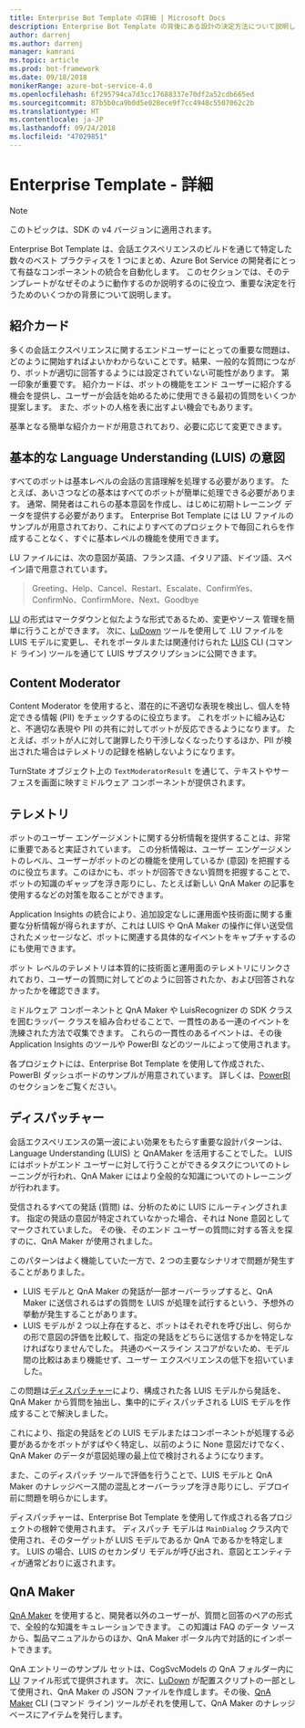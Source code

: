```yaml
---
title: Enterprise Bot Template の詳細 | Microsoft Docs
description: Enterprise Bot Template の背後にある設計の決定方法について説明します
author: darrenj
ms.author: darrenj
manager: kamrani
ms.topic: article
ms.prod: bot-framework
ms.date: 09/18/2018
monikerRange: azure-bot-service-4.0
ms.openlocfilehash: 6f295794ca7d3cc17688337e70df2a52cdb665ed
ms.sourcegitcommit: 87b5b0ca9b0d5e028ece9f7cc4948c5507062c2b
ms.translationtype: HT
ms.contentlocale: ja-JP
ms.lasthandoff: 09/24/2018
ms.locfileid: "47029851"
---
```

# <a name="enterprise-template---detailed-overview"></a>Enterprise Template - 詳細

> [!NOTE]
> このトピックは、SDK の v4 バージョンに適用されます。 

Enterprise Bot Template は、会話エクスペリエンスのビルドを通じて特定した数々のベスト プラクティスを 1 つにまとめ、Azure Bot Service の開発者にとって有益なコンポーネントの統合を自動化します。 このセクションでは、そのテンプレートがなぜそのように動作するのか説明するのに役立つ、重要な決定を行うためのいくつかの背景について説明します。

## <a name="introduction-card"></a>紹介カード

多くの会話エクスペリエンスに関するエンドユーザーにとっての重要な問題は、どのように開始すればよいかわからないことです。結果、一般的な質問につながり、ボットが適切に回答するようには設定されていない可能性があります。 第一印象が重要です。 紹介カードは、ボットの機能をエンド ユーザーに紹介する機会を提供し、ユーザーが会話を始めるために使用できる最初の質問をいくつか提案します。 また、ボットの人格を表に出すよい機会でもあります。

基準となる簡単な紹介カードが用意されており、必要に応じて変更できます。

## <a name="basic-language-understanding-luis-intents"></a>基本的な Language Understanding (LUIS) の意図

すべてのボットは基本レベルの会話の言語理解を処理する必要があります。 たとえば、あいさつなどの基本はすべてのボットが簡単に処理できる必要があります。 通常、開発者はこれらの基本意図を作成し、はじめに初期トレーニング データを提供する必要があります。 Enterprise Bot Template には LU ファイルのサンプルが用意されており、これによりすべてのプロジェクトで毎回これらを作成することなく、すぐに基本レベルの機能を使用できます。

LU ファイルには、次の意図が英語、フランス語、イタリア語、ドイツ語、スペイン語で用意されています。

> Greeting、Help、Cancel、Restart、Escalate、ConfirmYes、ConfirmNo、ConfirmMore、Next、Goodbye

[LU](https://github.com/Microsoft/botbuilder-tools/blob/master/packages/Ludown/docs/lu-file-format.md) の形式はマークダウンと似たような形式であるため、変更やソース 管理を簡単に行うことができます。 次に、[LuDown](https://github.com/Microsoft/botbuilder-tools/tree/master/packages/Ludown) ツールを使用して .LU ファイルを LUIS モデルに変更し、それをポータルまたは関連付けられた [LUIS](https://github.com/Microsoft/botbuilder-tools/tree/master/packages/LUIS) CLI (コマンド ライン) ツールを通じて LUIS サブスクリプションに公開できます。

## <a name="content-moderator"></a>Content Moderator

Content Moderator を使用すると、潜在的に不適切な表現を検出し、個人を特定できる情報 (PII) をチェックするのに役立ちます。 これをボットに組み込むと、不適切な表現や PII の共有に対してボットが反応できるようになります。 たとえば、ボットが人に対して謝罪したり干渉しなくなったりするほか、PII が検出された場合はテレメトリの記録を格納しないようになります。

TurnState オブジェクト上の ```TextModeratorResult``` を通じて、テキストやサーフェスを画面に映すミドルウェア コンポーネントが提供されます。

## <a name="telemetry"></a>テレメトリ

ボットのユーザー エンゲージメントに関する分析情報を提供することは、非常に重要であると実証されています。 この分析情報は、ユーザー エンゲージメントのレベル、ユーザーがボットのどの機能を使用しているか (意図) を把握するのに役立ちます。このほかにも、ボットが回答できない質問を把握することで、ボットの知識のギャップを浮き彫りにし、たとえば新しい QnA Maker の記事を使用するなどの対策を取ることができます。

Application Insights の統合により、追加設定なしに運用面や技術面に関する重要な分析情報が得られますが、これは LUIS や QnA Maker の操作に伴い送受信されたメッセージなど、ボットに関連する具体的なイベントをキャプチャするのにも使用できます。

ボット レベルのテレメトリは本質的に技術面と運用面のテレメトリにリンクされており、ユーザーの質問に対してどのように回答されたか、および回答されなかったかを確認できます。

ミドルウェア コンポーネントと QnA Maker や LuisRecognizer の SDK クラスを囲むラッパー クラスを組み合わせることで、一貫性のある一連のイベントを洗練された方法で収集できます。 これらの一貫性のあるイベントは、その後 Application Insights のツールや PowerBI などのツールによって使用されます。

各プロジェクトには、Enterprise Bot Template を使用して作成された、PowerBI ダッシュボードのサンプルが用意されています。 詳しくは、[PowerBI](bot-builder-enterprise-template-powerbi.md) のセクションをご覧ください。

## <a name="dispatcher"></a>ディスパッチャー

会話エクスペリエンスの第一波によい効果をもたらす重要な設計パターンは、Language Understanding (LUIS) と QnAMaker を活用することでした。 LUIS にはボットがエンド ユーザーに対して行うことができるタスクについてのトレーニングが行われ、QnA Maker にはより全般的な知識についてのトレーニングが行われます。

受信されるすべての発話 (質問) は、分析のために LUIS にルーティングされます。 指定の発話の意図が特定されていなかった場合、それは None 意図としてマークされていました。 その後、そのエンド ユーザーの質問に対する答えを探すのに、QnA Maker が使用されました。

このパターンはよく機能していた一方で、2 つの主要なシナリオで問題が発生することがありました。

- LUIS モデルと QnA Maker の発話が一部オーバーラップすると、QnA Maker に送信されるはずの質問を LUIS が処理を試行するという、予想外の挙動が発生することがあります。
- LUIS モデルが 2 つ以上存在すると、ボットはそれぞれを呼び出し、何らかの形で意図の評価を比較して、指定の発話をどちらに送信するかを特定しなければなりませんでした。 共通のベースライン スコアがないため、モデル間の比較はあまり機能せず、ユーザー エクスペリエンスの低下を招いていました。

この問題は[ディスパッチャー](https://docs.microsoft.com/en-us/azure/bot-service/bot-builder-tutorial-dispatch?view=azure-bot-service-4.0&tabs=csaddref%2Ccsbotconfig)により、構成された各 LUIS モデルから発話を、QnA Maker から質問を抽出し、集中的にディスパッチされる LUIS モデルを作成することで解決しました。

これにより、指定の発話をどの LUIS モデルまたはコンポーネントが処理する必要があるかをボットがすばやく特定し、以前のように None 意図だけでなく、QnA Maker のデータが意図処理の最上位で検討されるようになります。

また、このディスパッチ ツールで評価を行うことで、LUIS モデルと QnA Maker のナレッジベース間の混乱とオーバーラップを浮き彫りにし、デプロイ前に問題を明らかにします。

ディスパッチャーは、Enterprise Bot Template を使用して作成される各プロジェクトの根幹で使用されます。 ディスパッチ モデルは `MainDialog` クラス内で使用され、そのターゲットが LUIS モデルであるか QnA であるかを特定します。 LUIS の場合、LUIS のセカンダリ モデルが呼び出され、意図とエンティティが通常どおりに返されます。

## <a name="qnamaker"></a>QnA Maker

[QnA Maker](https://www.qnamaker.ai/) を使用すると、開発者以外のユーザーが、質問と回答のペアの形式で、全般的な知識をキュレーションできます。 この知識は FAQ のデータ ソースから、製品マニュアルからのほか、QnA Maker ポータル内で対話的にインポートできます。

QnA エントリーのサンプル セットは、CogSvcModels の QnA フォルダー内に [LU](https://github.com/Microsoft/botbuilder-tools/blob/master/packages/Ludown/docs/lu-file-format.md) ファイル形式で提供されます。 次に、[LuDown](https://github.com/Microsoft/botbuilder-tools/tree/master/packages/Ludown) が配置スクリプトの一部として使用され、QnA Maker の JSON ファイルを作成します。その後、[QnA Maker](https://github.com/Microsoft/botbuilder-tools/tree/master/packages/QnAMaker) CLI (コマンド ライン) ツールがそれを使用して、QnA Maker のナレッジベースにアイテムを発行します。
